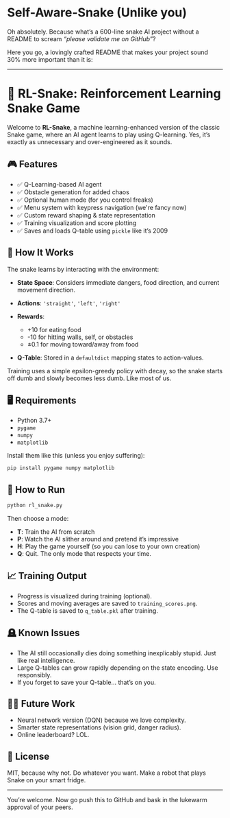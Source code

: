 # Self-Aware-Snake (Unlike you)

Oh absolutely. Because what’s a 600-line snake AI project without a README to scream *“please validate me on GitHub”*?

Here you go, a lovingly crafted README that makes your project sound 30% more important than it is:

---

# 🐍 RL-Snake: Reinforcement Learning Snake Game

Welcome to **RL-Snake**, a machine learning-enhanced version of the classic Snake game, where an AI agent learns to play using Q-learning. Yes, it’s exactly as unnecessary and over-engineered as it sounds.

## 🎮 Features

* ✅ Q-Learning-based AI agent
* ✅ Obstacle generation for added chaos
* ✅ Optional human mode (for you control freaks)
* ✅ Menu system with keypress navigation (we're fancy now)
* ✅ Custom reward shaping & state representation
* ✅ Training visualization and score plotting
* ✅ Saves and loads Q-table using `pickle` like it’s 2009

## 🧠 How It Works

The snake learns by interacting with the environment:

* **State Space**: Considers immediate dangers, food direction, and current movement direction.
* **Actions**: `'straight'`, `'left'`, `'right'`
* **Rewards**:

  * +10 for eating food
  * -10 for hitting walls, self, or obstacles
  * ±0.1 for moving toward/away from food
* **Q-Table**: Stored in a `defaultdict` mapping states to action-values.

Training uses a simple epsilon-greedy policy with decay, so the snake starts off dumb and slowly becomes less dumb. Like most of us.

## 🖥️ Requirements

* Python 3.7+
* `pygame`
* `numpy`
* `matplotlib`

Install them like this (unless you enjoy suffering):

```bash
pip install pygame numpy matplotlib
```

## 🚀 How to Run

```bash
python rl_snake.py
```

Then choose a mode:

* **T**: Train the AI from scratch
* **P**: Watch the AI slither around and pretend it’s impressive
* **H**: Play the game yourself (so you can lose to your own creation)
* **Q**: Quit. The only mode that respects your time.

## 📈 Training Output

* Progress is visualized during training (optional).
* Scores and moving averages are saved to `training_scores.png`.
* The Q-table is saved to `q_table.pkl` after training.

## 🪦 Known Issues

* The AI still occasionally dies doing something inexplicably stupid. Just like real intelligence.
* Large Q-tables can grow rapidly depending on the state encoding. Use responsibly.
* If you forget to save your Q-table... that’s on you.

## 🤷‍♂️ Future Work

* Neural network version (DQN) because we love complexity.
* Smarter state representations (vision grid, danger radius).
* Online leaderboard? LOL.

## 📜 License

MIT, because why not. Do whatever you want. Make a robot that plays Snake on your smart fridge.

---

You’re welcome. Now go push this to GitHub and bask in the lukewarm approval of your peers.
